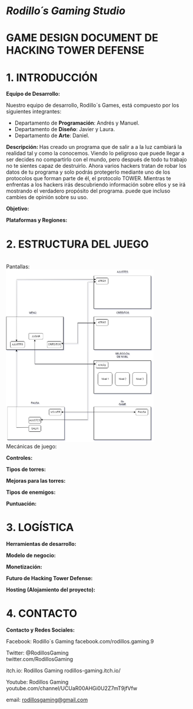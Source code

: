 # *Rodillo´s Gaming Studio*

# GAME DESIGN DOCUMENT DE HACKING TOWER DEFENSE

# 1. INTRODUCCIÓN 

<b>Equipo de Desarrollo: </b>

Nuestro equipo de desarrollo, Rodillo´s Games, está compuesto por los siguientes integrantes:
+ Departamento de <b>Programación</b>: Andrés y Manuel.
+ Departamento de <b>Diseño</b>: Javier y Laura.
+ Departamento de <b>Arte</b>: Daniel.

<b>Descripción: </b>
Has creado un programa que de salir a a la luz cambiará la realidad tal y como la conocemos. Viendo lo peligroso que puede llegar a ser decides no compartirlo con el mundo, pero después de todo tu trabajo no te sientes capaz de destruirlo.
Ahora varios hackers tratan de robar los datos de tu programa y solo podrás protegerlo mediante uno de los protocolos que forman parte de él, el protocolo TOWER.
Mientras te enfrentas a los hackers irás descubriendo información sobre ellos y se irá mostrando el verdadero propósito del programa. puede que incluso cambies de opinión sobre su uso.

<b>Objetivo: </b>

<b>Plataformas y Regiones: </b>

# 2. ESTRUCTURA DEL JUEGO
<br>Pantallas: </br>
<img alt="Pantallas" src="Documentation/DiagramaPantallas.png" width="400">
<br>Mecánicas de juego: </br>

<b>Controles: </b>

<b>Tipos de torres: </b>

<b>Mejoras para las torres: </b>

<b>Tipos de enemigos: </b>

<b>Puntuación: </b>

# 3. LOGÍSTICA
<b>Herramientas de desarrollo: </b>

<b>Modelo de negocio: </b>

<b>Monetización: </b>

<b>Futuro de Hacking Tower Defense: </b>

<b>Hosting (Alojamiento del proyecto): </b> 

# 4. CONTACTO
<b>Contacto y Redes Sociales: </b>

Facebook: Rodillo´s Gaming
facebook.com/rodillos.gaming.9

Twitter: @RodillosGaming  
twitter.com/RodillosGaming

itch.io: Rodillos Gaming
rodillos-gaming.itch.io/

Youtube: Rodillos Gaming
youtube.com/channel/UCUaR00AHGi0U2Z7mT9jfVfw

email: rodillosgaming@gmail.com
